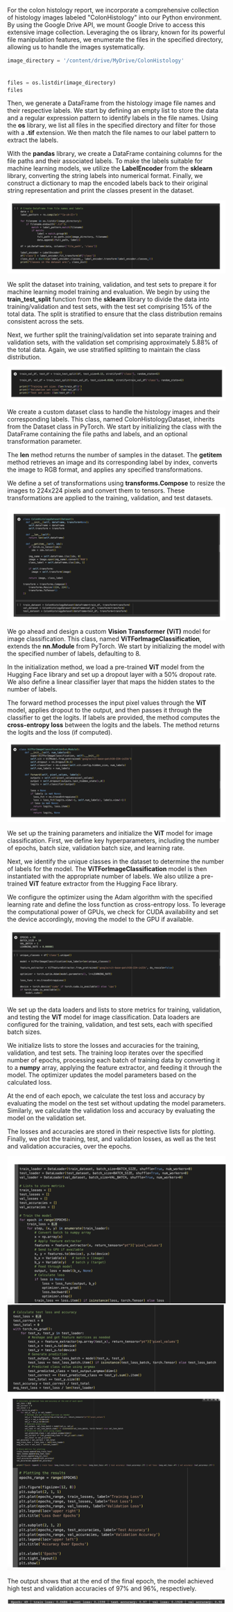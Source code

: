 For the colon histology report, we incorporate a comprehensive collection of histology images labeled "ColonHistology" into our Python environment. By using the Google Drive API, we mount Google Drive to access this extensive image collection. Leveraging the os library, known for its powerful file manipulation features, we enumerate the files in the specified directory, allowing us to handle the images systematically.

```python
image_directory = '/content/drive/MyDrive/ColonHistology'
     

files = os.listdir(image_directory)
files
```


Then, we generate a DataFrame from the histology image file names and their respective labels. We start by defining an empty list to store the data and a regular expression pattern to identify labels in the file names. Using the **os** library, we list all files in the specified directory and filter for those with a **.tif** extension. We then match the file names to our label pattern to extract the labels.

With the **pandas** library, we create a DataFrame containing columns for the file paths and their associated labels. To make the labels suitable for machine learning models, we utilize the **LabelEncoder** from the **sklearn** library, converting the string labels into numerical format. Finally, we construct a dictionary to map the encoded labels back to their original string representation and print the classes present in the dataset.

![Code2](https://github.com/KadirOrcunAltunel/ColorectalCancerPrediction/blob/main/images/code2.png)

We split the dataset into training, validation, and test sets to prepare it for machine learning model training and evaluation. We begin by using the **train_test_split** function from the **sklearn** library to divide the data into training/validation and test sets, with the test set comprising 15% of the total data. The split is stratified to ensure that the class distribution remains consistent across the sets.

Next, we further split the training/validation set into separate training and validation sets, with the validation set comprising approximately 5.88% of the total data. Again, we use stratified splitting to maintain the class distribution.

![Code3](https://github.com/KadirOrcunAltunel/ColorectalCancerPrediction/blob/main/images/code3.png)

We create a custom dataset class to handle the histology images and their corresponding labels. This class, named ColonHistologyDataset, inherits from the Dataset class in PyTorch. We start by initializing the class with the DataFrame containing the file paths and labels, and an optional transformation parameter.

The **__len__** method returns the number of samples in the dataset. The **__getitem__** method retrieves an image and its corresponding label by index, converts the image to RGB format, and applies any specified transformations.

We define a set of transformations using **transforms.Compose** to resize the images to 224x224 pixels and convert them to tensors. These transformations are applied to the training, validation, and test datasets.

![Code4](https://github.com/KadirOrcunAltunel/ColorectalCancerPrediction/blob/main/images/code4.png)

We go ahead and design a custom **Vision Transformer (ViT)** model for image classification. This class, named **ViTForImageClassification**, extends the **nn.Module** from PyTorch. We start by initializing the model with the specified number of labels, defaulting to 8.

In the initialization method, we load a pre-trained **ViT** model from the Hugging Face library and set up a dropout layer with a 50% dropout rate. We also define a linear classifier layer that maps the hidden states to the number of labels.

The forward method processes the input pixel values through the **ViT** model, applies dropout to the output, and then passes it through the classifier to get the logits. If labels are provided, the method computes the **cross-entropy loss** between the logits and the labels. The method returns the logits and the loss (if computed).

![Code5](https://github.com/KadirOrcunAltunel/ColorectalCancerPrediction/blob/main/images/code5.png)

We set up the training parameters and initialize the **ViT** model for image classification. First, we define key hyperparameters, including the number of epochs, batch size, validation batch size, and learning rate.

Next, we identify the unique classes in the dataset to determine the number of labels for the model. The **ViTForImageClassification** model is then instantiated with the appropriate number of labels. We also utilize a pre-trained **ViT** feature extractor from the Hugging Face library.

We configure the optimizer using the Adam algorithm with the specified learning rate and define the loss function as cross-entropy loss. To leverage the computational power of GPUs, we check for CUDA availability and set the device accordingly, moving the model to the GPU if available.

![Code6](https://github.com/KadirOrcunAltunel/ColorectalCancerPrediction/blob/main/images/code6.png)

We set up the data loaders and lists to store metrics for training, validation, and testing the **ViT** model for image classification. Data loaders are configured for the training, validation, and test sets, each with specified batch sizes.

We initialize lists to store the losses and accuracies for the training, validation, and test sets. The training loop iterates over the specified number of epochs, processing each batch of training data by converting it to a **numpy** array, applying the feature extractor, and feeding it through the model. The optimizer updates the model parameters based on the calculated loss.

At the end of each epoch, we calculate the test loss and accuracy by evaluating the model on the test set without updating the model parameters. Similarly, we calculate the validation loss and accuracy by evaluating the model on the validation set.

The losses and accuracies are stored in their respective lists for plotting. Finally, we plot the training, test, and validation losses, as well as the test and validation accuracies, over the epochs.

![Code7](https://github.com/KadirOrcunAltunel/ColorectalCancerPrediction/blob/main/images/code7.png)
![Code8](https://github.com/KadirOrcunAltunel/ColorectalCancerPrediction/blob/main/images/code8.png)
![Code9](https://github.com/KadirOrcunAltunel/ColorectalCancerPrediction/blob/main/images/code9.png)


The output shows that at the end of the final epoch, the model achieved high test and validation accuracies of 97% and 96%, respectively.

![Code10](https://github.com/KadirOrcunAltunel/ColorectalCancerPrediction/blob/main/images/code10.png)
